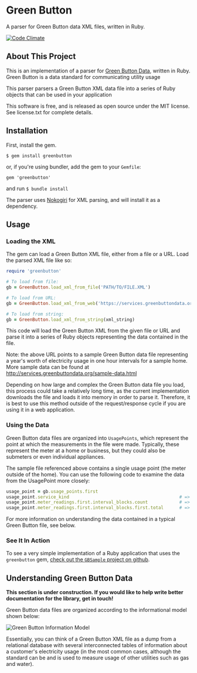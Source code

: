 # Green Button #
A parser for Green Button data XML files, written in Ruby.

[![Code Climate](https://codeclimate.com/github/cew821/greenbutton.png)](https://codeclimate.com/github/cew821/greenbutton)

## About This Project ##

This is an implementation of a parser for [Green Button Data](http://services.greenbuttondata.org/), written in Ruby. Green Button is a data standard for communicating utility usage 

This parser parsers a Green Button XML data file into a series of Ruby objects that can be used in your application

This software is free, and is released as open source under the MIT license. See license.txt for complete details.

## Installation ##

First, install the gem.

`$ gem install greenbutton`

or, if you're using bundler, add the gem to your `Gemfile`:

`gem 'greenbutton'`

and run `$ bundle install`

The parser uses [Nokogiri](http://nokogiri.org/) for XML parsing, and will install it as a dependency.

## Usage ##

### Loading the XML ###

The gem can load a Green Button XML file, either from a file or a URL. Load the parsed XML file like so:

```ruby
require 'greenbutton'

# To load from file:
gb = GreenButton.load_xml_from_file('PATH/TO/FILE.XML')

# To load from URL:
gb = GreenButton.load_xml_from_web('https://services.greenbuttondata.org/DataCustodian/espi/1_1/resource/Batch/RetailCustomer/3/UsagePoint')

# To load from string:
gb = GreenButton.load_xml_from_string(xml_string)
```

This code will load the Green Button XML from the given file or URL and parse it into a series of Ruby objects representing the data contained in the file.

Note: the above URL points to a sample Green Button data file representing a year's worth of electricity usage in one hour intervals for a sample home. More sample data can be found at http://services.greenbuttondata.org/sample-data.html

Depending on how large and complex the Green Button data file you load, this process could take a relatively long time, as the current implementation downloads the file and loads it into memory in order to parse it. Therefore, it is best to use this method outside of the request/response cycle if you are using it in a web application.

### Using the Data ###

Green Button data files are organized into `UsagePoints`, which represent the point at which the measurements in the file were made. Typically, these represent the meter at a home or business, but they could also be submeters or even individual appliances.

The sample file referenced above contains a single usage point (the meter outside of the home). You can use the following code to examine the data from the UsagePoint  more closely:

```ruby
usage_point = gb.usage_points.first
usage_point.service_kind                                          # => :electricity
usage_point.meter_readings.first.interval_blocks.count            # => 730
usage_point.meter_readings.first.interval_blocks.first.total      # => 5985.0
```

For more information on understanding the data contained in a typical Green Button file, see below.

### See It In Action ###

To see a very simple implementation of a Ruby application that uses the `greenbutton` gem, [check out the `GBSample` project on github](https://github.com/cew821/gbsample).

## Understanding Green Button Data ##

**This section is under construction. If you would like to help write better documentation for the library, get in touch!**

Green Button data files are organized according to the informational model shown below:

![Green Button Information Model](https://collaborate.nist.gov/twiki-sggrid/pub/SmartGrid/GreenButtonSDK/ESPISchemaOverview.png)

Essentially, you can think of a Green Button XML file as a dump from a relational database with several interconnected tables of information about a customer's electricity usage (in the most common cases, although the standard can be and is used to measure usage of other utilities such as gas and water).
